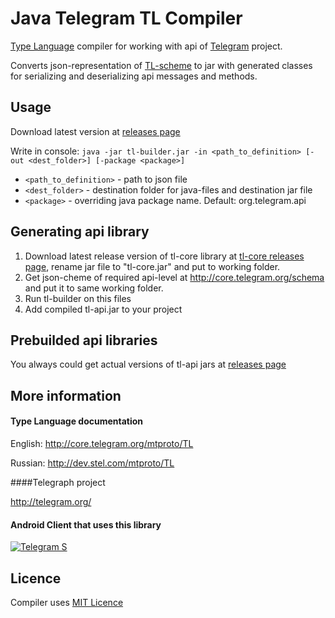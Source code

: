 Java Telegram TL Compiler
===========

[Type Language](http://core.telegram.org/mtproto/TL) compiler for working with api of [Telegram](http://telegram.org) project.

Converts json-representation of [TL-scheme](http://core.telegram.org/schema) to jar with generated classes for serializing and deserializing api messages and methods.

Usage
----------
Download latest version at [releases page](https://github.com/ex3ndr/telegram-tl/releases)

Write in console:
```java -jar tl-builder.jar -in <path_to_definition> [-out <dest_folder>] [-package <package>]```
* ```<path_to_definition>``` - path to json file
* ```<dest_folder>``` - destination folder for java-files and destination jar file
* ```<package>``` - overriding java package name. Default: org.telegram.api

Generating api library
-----------
1. Download latest release version of tl-core library at [tl-core releases page](https://github.com/ex3ndr/telegram-tl-core/releases), rename jar file to "tl-core.jar" and put to working folder.
2. Get json-cheme of required api-level at http://core.telegram.org/schema and put it to same working folder.
3. Run tl-builder on this files
4. Add compiled tl-api.jar to your project

Prebuilded api libraries
-----------
You always could get actual versions of tl-api jars at [releases page](https://github.com/ex3ndr/telegram-tl/releases)

More information
----------------
#### Type Language documentation

English: http://core.telegram.org/mtproto/TL

Russian: http://dev.stel.com/mtproto/TL

####Telegraph project

http://telegram.org/

#### Android Client that uses this library

[![Telegram S](https://developer.android.com/images/brand/en_generic_rgb_wo_45.png)](https://play.google.com/store/apps/details?id=org.telegram.android "Telegram S")

Licence
----------------
Compiler uses [MIT Licence](LICENCE)
